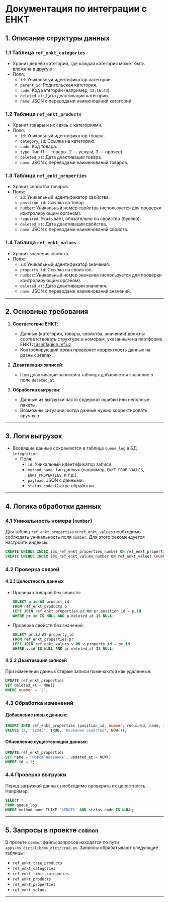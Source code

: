 # Документация по интеграции с ЕНКТ

## 1. Описание структуры данных

### 1.1 Таблица `ref_enkt_categories`
- Хранит дерево категорий, где каждая категория может быть вложена в другую.
- Поля:
  - `id`: Уникальный идентификатор категории.
  - `parent_id`: Родительская категория.
  - `code`: Код категории (например, `12.16.44`).
  - `deleted_at`: Дата деактивации категории.
  - `name`: JSON с переводами наименований категорий.

### 1.2 Таблица `ref_enkt_products`
- Хранит товары и их связь с категориями.
- Поля:
  - `id`: Уникальный идентификатор товара.
  - `category_id`: Ссылка на категорию.
  - `code`: Код товара.
  - `type`: Тип (1 — товары, 2 — услуги, 3 — прочее).
  - `deleted_at`: Дата деактивации товара.
  - `name`: JSON с переводами наименований товаров.

### 1.3 Таблица `ref_enkt_properties`
- Хранит свойства товаров.
- Поля:
  - `id`: Уникальный идентификатор свойства.
  - `position_id`: Ссылка на товар.
  - `number`: Уникальный номер свойства (используется для проверки контролирующим органом).
  - `required`: Указывает, обязательно ли свойство (булево).
  - `deleted_at`: Дата деактивации свойства.
  - `name`: JSON с переводами наименований свойств.

### 1.4 Таблица `ref_enkt_values`
- Хранит значения свойств.
- Поля:
  - `id`: Уникальный идентификатор значения.
  - `property_id`: Ссылка на свойство.
  - `number`: Уникальный номер значения (используется для проверки контролирующим органом).
  - `deleted_at`: Дата деактивации значения.
  - `name`: JSON с переводами наименований значений.

---

## 2. Основные требования

1. **Соответствие ЕНКТ**:
   - Данные (категории, товары, свойства, значения) должны соответствовать структуре и номерам, указанным на платформе ЕНКТ: [tasniflagich.mf.uz](https://tasniflagich.mf.uz/).
   - Контролирующий орган проверяет корректность данных на разных этапах.

2. **Деактивация записей**:
   - При деактивации записей в таблицы добавляется значение в поле `deleted_at`.

3. **Обработка выгрузки**:
   - Данные из выгрузки часто содержат ошибки или неполные пакеты.
   - Возможны ситуации, когда данные нужно корректировать вручную.

---

## 3. Логи выгрузок

- Входящие данные сохраняются в таблице `queue_log` в БД `integration`.
  - Поля:
    - `id`: Уникальный идентификатор записи.
    - `method_name`: Тип данных (например, `ENKT_PROP_VALUES`, `ENKT_PROPERTIES`, и т.д.).
    - `payload`: JSON с данными.
    - `status_code`: Статус обработки.
  
---

## 4. Логика обработки данных

### 4.1 Уникальность номера (`number`)
Для таблиц `ref_enkt_properties` и `ref_enkt_values` необходимо соблюдать уникальность поля `number`. Для этого рекомендуется настроить индексы:
```sql
CREATE UNIQUE INDEX idx_ref_enkt_properties_number ON ref_enkt_properties (number);
CREATE UNIQUE INDEX idx_ref_enkt_values_number ON ref_enkt_values (number);
```

### 4.2 Проверка связей
#### 4.2.1 Целостность данных
- Проверка товаров без свойств:
  ```sql
  SELECT p.id AS product_id
  FROM ref_enkt_products p
  LEFT JOIN ref_enkt_properties pr ON pr.position_id = p.id
  WHERE pr.id IS NULL AND p.deleted_at IS NULL;
  ```

- Проверка свойств без значений:
  ```sql
  SELECT pr.id AS property_id
  FROM ref_enkt_properties pr
  LEFT JOIN ref_enkt_values v ON v.property_id = pr.id
  WHERE v.id IS NULL AND pr.deleted_at IS NULL;
  ```

#### 4.2.2 Деактивация записей
При изменении данных старые записи помечаются как удаленные:
```sql
UPDATE ref_enkt_properties
SET deleted_at = NOW()
WHERE number = '2';
```

### 4.3 Обработка изменений
#### Добавление новых данных:
```sql
INSERT INTO ref_enkt_properties (position_id, number, required, name, inserted_at)
VALUES (1, '12345', TRUE, 'Название свойства', NOW());
```

#### Обновление существующих данных:
```sql
UPDATE ref_enkt_properties
SET name = 'Новое название', updated_at = NOW()
WHERE id = 1;
```

### 4.4 Проверка выгрузки
Перед загрузкой данных необходимо проверять их целостность. Например:
```sql
SELECT *
FROM queue_log
WHERE method_name ILIKE '%ENKT%' AND status_code IS NULL;
```

---

## 5. Запросы в проекте `common`
В проекте `common` файлы запросов находятся по пути `apps/ms_dict/lib/ms_dict/crud.ex`. Запросы обрабатывают следующие таблицы:
- `ref_enkt_tree_products`
- `ref_enkt_categories`
- `ref_enkt_limit_categories`
- `ref_enkt_products`
- `ref_enkt_properties`
- `ref_enkt_values`

---
